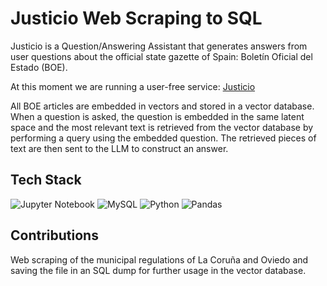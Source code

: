 # Justicio Web Scraping to SQL

Justicio is a Question/Answering Assistant that generates answers from user questions about the official state gazette of Spain: Boletín Oficial del Estado (BOE).

At this moment we are running a user-free service: [Justicio](https://justicio.es/)

All BOE articles are embedded in vectors and stored in a vector database. When a question is asked, the question is embedded in the same latent space and the most relevant text is retrieved from the vector database by performing a query using the embedded question. The retrieved pieces of text are then sent to the LLM to construct an answer.

## Tech Stack

![Jupyter Notebook](https://img.shields.io/badge/jupyter-%23FA0F00.svg?style=for-the-badge&logo=jupyter&logoColor=white)
![MySQL](https://img.shields.io/badge/mysql-%2300f.svg?style=for-the-badge&logo=mysql&logoColor=white)
![Python](https://img.shields.io/badge/python-3670A0?style=for-the-badge&logo=python&logoColor=ffdd54)
![Pandas](https://img.shields.io/badge/pandas-%23150458.svg?style=for-the-badge&logo=pandas&logoColor=white)

## Contributions

Web scraping of the municipal regulations of La Coruña and Oviedo and saving the file in an SQL dump for further usage in the vector database.
